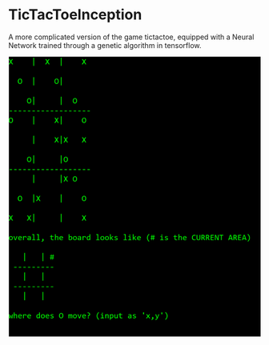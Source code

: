 # TicTacToeInception
A more complicated version of the game tictactoe, equipped with a Neural Network trained through a genetic algorithm in tensorflow.

![alt text](https://github.com/Northerneye/TicTacToeInception/blob/main/TicTacToeInception.png?raw=true)
